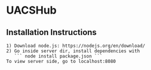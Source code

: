 # UACSHub

## Installation Instructions
	1) Download node.js: https://nodejs.org/en/download/
	2) Go inside server dir, install dependencies with
	   ``` node install package.json ```
	To view server side, go to localhost:8080